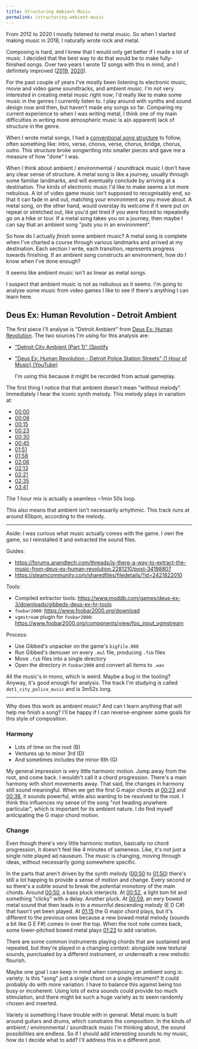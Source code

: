 ```yaml
---
title: Structuring Ambient Music
permalink: /structuring-ambient-music
---
```


From 2012 to 2020 I mostly listened to metal music. So when I started making music in 2018, I naturally wrote rock and metal.

Composing is hard, and I knew that I would only get better if I made a lot of music. I decided that the best way to do that
would be to make fully-finished songs. Over two years I wrote 12 songs with this in mind, and I definitely improved
([2019](https://soundcloud.com/lightandlight/sets/2019-1), [2020](https://soundcloud.com/lightandlight/sets/2020-1)).

For the past couple of years I've mostly been listening to electronic music, movie and video game soundtracks, and ambient music.
I'm not very interested in creating metal music right now; I'd really like to make some music in the genres I currently listen to.
I play around with synths and sound design now and then, but haven't made any songs so far. Comparing my current experience to
when I was writing metal, I think one of my main difficulties in writing more atmospheric music is a(n apparent) lack of structure
in the genre.

When I wrote metal songs, I had a [conventional song structure](https://en.wikipedia.org/wiki/Song_structure) to follow, often something
like: intro, verse, chorus, verse, chorus, bridge, chorus, outro. This structure broke songwriting into smaller pieces and gave me a measure
of how "done" I was.

When I think about ambient / environmental / soundtrack music I don't have any clear sense of structure. A metal song is
like a journey, usually through some familiar landmarks, and will eventually conclude by arriving at a destination. The kinds
of electronic music I'd like to make seems a lot more nebulous. A lot of video game music isn't supposed to recognisably end,
so that it can fade in and out, matching your environment as you move about. A metal song, on the other hand, would overstay its
welcome if it were put on repeat or stretched out, like you'd get tired if you were forced to repeatedly go on a hike or tour.
If a metal song takes you on a journey, then maybe I can say that an ambient song "puts you in an environment".

So how do I actually *finish* some ambient music? A metal song is complete when I've charted a course through
various landmarks and arrived at my destination. Each section I write, each transition, represents progress towards
finishing. If an ambient song constructs an environment, how do I know when I've done enough?

It seems like ambient music isn't as linear as metal songs.

I suspect that ambient music is not as nebulous as it seems. I'm going to analyse some music from video games I like to
see if there's anything I can learn here.

## Deus Ex: Human Revolution - Detroit Ambient

The first piece I'll analyse is "Detroit Ambient" from [Deus Ex: Human Revolution](https://en.wikipedia.org/wiki/Deus_Ex:_Human_Revolution).
The two sources I'm using for this analysis are:

* ["Detroit City Ambient (Part 1)" (Spotify](https://open.spotify.com/track/0XUBDdyDYXnbozXj5Mtkrk?si=b89814220655439e)
* ["Deus Ex: Human Revolution - Detroit Police Station Streets" (1 Hour of Music) (YouTube)](https://www.youtube.com/watch?v=ea0UrsSqp10)

  I'm using this because it might be recorded from actual gameplay.

The first thing I notice that that ambient doesn't mean "without melody". Immediately I hear the iconic synth melody. This melody plays
in variation at:

* [00:00](https://www.youtube.com/watch?v=ea0UrsSqp10&t=0s)
* [00:08](https://www.youtube.com/watch?v=ea0UrsSqp10&t=8s)
* [00:15](https://www.youtube.com/watch?v=ea0UrsSqp10&t=15s)
* [00:23](https://www.youtube.com/watch?v=ea0UrsSqp10&t=23s)
* [00:30](https://www.youtube.com/watch?v=ea0UrsSqp10&t=30s)
* [00:45](https://www.youtube.com/watch?v=ea0UrsSqp10&t=45s)
* [01:51](https://www.youtube.com/watch?v=ea0UrsSqp10&t=111s)
* [01:58](https://www.youtube.com/watch?v=ea0UrsSqp10&t=118s)
* [02:06](https://www.youtube.com/watch?v=ea0UrsSqp10&t=126s)
* [02:13](https://www.youtube.com/watch?v=ea0UrsSqp10&t=133s)
* [02:21](https://www.youtube.com/watch?v=ea0UrsSqp10&t=141s)
* [02:35](https://www.youtube.com/watch?v=ea0UrsSqp10&t=155s)
* [03:41](https://www.youtube.com/watch?v=ea0UrsSqp10&t=221s)

The 1 hour mix is actually a seamless ~1min 50s loop.

This also means that ambient isn't necessarily arhythmic. This track runs at around 65bpm, according to the melody.

---

Aside: I was curious what music actually comes with the game. I own the game, so I reinstalled it and extracted the sound files.

Guides:
* https://forums.anandtech.com/threads/is-there-a-way-to-extract-the-music-from-deus-ex-human-revolution.2281210/post-34198807
* https://steamcommunity.com/sharedfiles/filedetails/?id=2421822010

Tools:
* Compiled extractor tools: <https://www.moddb.com/games/deus-ex-3/downloads/gibbeds-deus-ex-hr-tools>
* `foobar2000`: https://www.foobar2000.org/download
* `vgmstream` plugin for `foobar2000`: https://www.foobar2000.org/components/view/foo_input_vgmstream

Process:
* Use Gibbed's unpacker on the game's `bigfile.000`
* Run Gibbed's demuxer on every `.mul` file, producing `.fsb` files
* Move `.fsb` files into a single directory
* Open the directory in `foobar2000` and convert all items to `.wav`

All the music's in mono, which is weird. Maybe a bug in the tooling? Anyway, it's good enough for analysis. The track I'm studying
is called `det1_city_police_music` and is 3m52s long.

---

Why does this work as ambient music? And can I learn anything that will help me finish a song? I'll
be happy if I can reverse-engineer some goals for this style of composition.

### Harmony

* Lots of time on the root (B)
* Ventures up to minor 3rd (D)
* And sometimes includes the minor 6th (G)

My general impression is very little harmonic motion. Jump away from the root, and come back. I wouldn't call it
a chord progression. There's a main harmony with short movements away. That said, the changes in harmony still
sound meaningful. When we get the first G major chords at [00:23](https://www.youtube.com/watch?v=ea0UrsSqp10&t=23s) and
[00:38](https://www.youtube.com/watch?v=ea0UrsSqp10&t=38s), it sounds powerful, while also wanting to be resolved to
the root. I think this influences my sense of the song "not heading anywhere particular", which is important for its
ambient nature. I do find myself anticipating the G major chord motion.

### Change

Even though there's very little harmonic motion, basically no chord progression, it doesn't feel like 4 minutes of
sameness. Like, it's not just a single note played ad nauseum. The music is changing, moving through ideas, without
necessarily going somewhere specific.

In the parts that aren't driven by the synth melody
([00:50](https://www.youtube.com/watch?v=ea0UrsSqp10&t=50s) to [01:50](https://www.youtube.com/watch?v=ea0UrsSqp10&t=1m50s))
there's still a lot happing to provide a sense of motion and change. Every second or so there's a subtle sound to break the
potential monotony of the main chords. Around [00:50](https://www.youtube.com/watch?v=ea0UrsSqp10&t=50s), a bass pluck interjects.
At [00:52](https://www.youtube.com/watch?v=ea0UrsSqp10&t=52s), a light tom hit and something "clicky" with a delay. Another pluck.
At [00:59](https://www.youtube.com/watch?v=ea0UrsSqp10&t=59s), an eery bowed metal sound that then leads in to a mournful descending
melody (E D C#) that hasn't yet been played. At [01:15](https://www.youtube.com/watch?v=ea0UrsSqp10&t=75s) the G major chord plays,
but it's different to the previous ones because a new bowed metal melody (sounds a bit like G E F#) comes in over the top. When the
root note comes back, some lower-pitched bowed metal plays [01:23](https://www.youtube.com/watch?v=ea0UrsSqp10&t=83s) to add variation.

There are some common instruments playing chords that are sustained and repeated, but they're played in a changing context:
alongside new textural sounds, punctuated by a different instrument, or underneath a new melodic flourish.

Maybe one goal I can keep in mind when composing an ambient song is: variety. Is this "song" just a single chord on a single
intrument? It could probably do with more variation. I have to balance this against being too busy or incoherent. Using lots
of extra sounds could provide too much stimulation, and there might be such a huge variety as to seem randomly chosen and inserted.

Variety is something I have trouble with in general. Metal music is built around guitars
and drums, which constrains the composition. In the kinds of ambient / environmental / soundtrack music I'm thinking about, the
sound possibilities are endless. So if I should add interesting sounds to my music, how do I decide what to add? I'll address this
in a different post.
